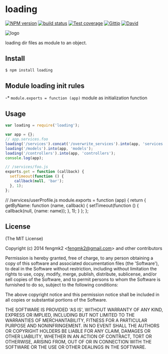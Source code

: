 loading
=======

[![NPM version][npm-image]][npm-url]
[![build status][travis-image]][travis-url]
[![Test coverage][coveralls-image]][coveralls-url]
[![Gittip][gittip-image]][gittip-url]
[![David][david-image]][david-url]

[npm-image]: https://img.shields.io/npm/v/loading.svg?style=flat
[npm-url]: https://npmjs.org/package/loading
[travis-image]: https://img.shields.io/travis/node-modules/loading.svg?style=flat
[travis-url]: https://travis-ci.org/node-modules/loading
[coveralls-image]: https://img.shields.io/coveralls/node-modules/loading.svg?style=flat
[coveralls-url]: https://coveralls.io/r/node-modules/loading?branch=master
[gittip-image]: https://img.shields.io/gittip/fengmk2.svg?style=flat
[gittip-url]: https://www.gittip.com/fengmk2/
[david-image]: https://img.shields.io/david/node-modules/loading.svg?style=flat
[david-url]: https://david-dm.org/node-modules/loading

![logo](https://raw.github.com/node-modules/loading/master/logo.png)

loading dir files as module to an object.

## Install

```bash
$ npm install loading
```

## Module loading init rules

-* `module.exports = function (app)` module as initialization function

## Usage

```js
var loading = require('loading');

var app = {};
// app.services.foo
loading('/services').concat('/overwrite_services').into(app, 'services');
loading('/models').into(app, 'models');
loading('/controllers').into(app, 'controllers');
console.log(app);

// /services/foo.js
exports.get = function (callback) {
  setTimeout(function () {
    callback(null, 'bar');
  }, 1);
};
```

// /services/userProfile.js
module.exports = function (app) {
  return {
    getByName: function (name, callback) {
      setTimeout(function () {
        callback(null, {name: name});
      }, 1);
    }
  };
};

## License

(The MIT License)

Copyright (c) 2014 fengmk2 &lt;fengmk2@gmail.com&gt; and other contributors

Permission is hereby granted, free of charge, to any person obtaining
a copy of this software and associated documentation files (the
'Software'), to deal in the Software without restriction, including
without limitation the rights to use, copy, modify, merge, publish,
distribute, sublicense, and/or sell copies of the Software, and to
permit persons to whom the Software is furnished to do so, subject to
the following conditions:

The above copyright notice and this permission notice shall be
included in all copies or substantial portions of the Software.

THE SOFTWARE IS PROVIDED 'AS IS', WITHOUT WARRANTY OF ANY KIND,
EXPRESS OR IMPLIED, INCLUDING BUT NOT LIMITED TO THE WARRANTIES OF
MERCHANTABILITY, FITNESS FOR A PARTICULAR PURPOSE AND NONINFRINGEMENT.
IN NO EVENT SHALL THE AUTHORS OR COPYRIGHT HOLDERS BE LIABLE FOR ANY
CLAIM, DAMAGES OR OTHER LIABILITY, WHETHER IN AN ACTION OF CONTRACT,
TORT OR OTHERWISE, ARISING FROM, OUT OF OR IN CONNECTION WITH THE
SOFTWARE OR THE USE OR OTHER DEALINGS IN THE SOFTWARE.
